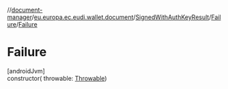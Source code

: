 //[document-manager](../../../../index.md)/[eu.europa.ec.eudi.wallet.document](../../index.md)/[SignedWithAuthKeyResult](../index.md)/[Failure](index.md)/[Failure](-failure.md)

# Failure

[androidJvm]\
constructor(
throwable: [Throwable](https://kotlinlang.org/api/latest/jvm/stdlib/kotlin/-throwable/index.html))
